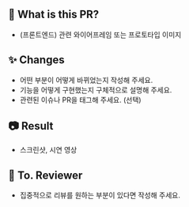 ## 🔎 What is this PR?

- (프론트엔드) 관련 와이어프레임 또는 프로토타입 이미지

## ✨ Changes

- 어떤 부분이 어떻게 바뀌었는지 작성해 주세요.
- 기능을 어떻게 구현했는지 구체적으로 설명해 주세요.
- 관련된 이슈나 PR을 태그해 주세요. (선택)

## 📷 Result

- 스크린샷, 시연 영상

## 💬 To. Reviewer

- 집중적으로 리뷰를 원하는 부분이 있다면 작성해 주세요.
